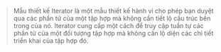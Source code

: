 > Mẫu thiết kế Iterator là một mẫu thiết kế hành vi cho phép bạn duyệt qua các phần tử của một tập hợp mà không cần tiết lộ cấu trúc bên trong của nó. Iterator cung cấp một cách để truy cập tuần tự các phần tử của một đối tượng tập hợp mà không cần lộ diện các chi tiết triển khai của tập hợp đó.
